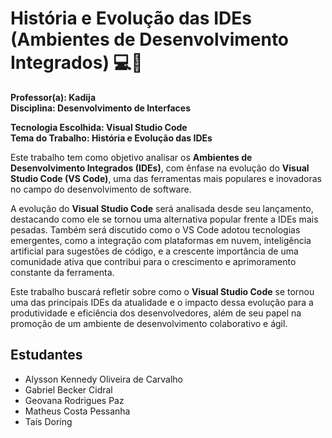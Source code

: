 # História e Evolução das IDEs (Ambientes de Desenvolvimento Integrados) 💻🚀

**Professor(a): Kadija**  
**Disciplina: Desenvolvimento de Interfaces**

**Tecnologia Escolhida: Visual Studio Code**  
**Tema do Trabalho: História e Evolução das IDEs**


Este trabalho tem como objetivo analisar os **Ambientes de Desenvolvimento Integrados (IDEs)**, com ênfase na evolução do **Visual Studio Code (VS Code)**, uma das ferramentas mais populares e inovadoras no campo do desenvolvimento de software.

A evolução do **Visual Studio Code** será analisada desde seu lançamento, destacando como ele se tornou uma alternativa popular frente a IDEs mais pesadas. Também será discutido como o VS Code adotou tecnologias emergentes, como a integração com plataformas em nuvem, inteligência artificial para sugestões de código, e a crescente importância de uma comunidade ativa que contribui para o crescimento e aprimoramento constante da ferramenta.

Este trabalho buscará refletir sobre como o **Visual Studio Code** se tornou uma das principais IDEs da atualidade e o impacto dessa evolução para a produtividade e eficiência dos desenvolvedores, além de seu papel na promoção de um ambiente de desenvolvimento colaborativo e ágil.

## Estudantes
- Alysson Kennedy Oliveira de Carvalho
- Gabriel Becker Cidral
- Geovana Rodrigues Paz
- Matheus Costa Pessanha  
- Taís Doring
